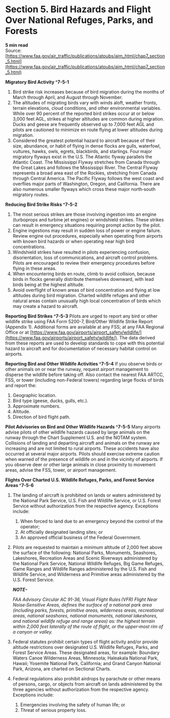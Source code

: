 # Section 5. Bird Hazards and Flight Over National Refuges, Parks, and Forests
**5 min read**  
Source: [https://www.faa.gov/air_traffic/publications/atpubs/aim_html/chap7_section_5.html](https://www.faa.gov/air_traffic/publications/atpubs/aim_html/chap7_section_5.html)

<div>

**Migratory Bird Activity ^7-5-1**

1.  Bird strike risk increases because of bird migration during the months of March through April, and August through November.
2.  The altitudes of migrating birds vary with winds aloft, weather fronts, terrain elevations, cloud conditions, and other environmental variables. While over 90 percent of the reported bird strikes occur at or below 3,000 feet AGL, strikes at higher altitudes are common during migration. Ducks and geese are frequently observed up to 7,000 feet AGL and pilots are cautioned to minimize en route flying at lower altitudes during migration.
3.  Considered the greatest potential hazard to aircraft because of their size, abundance, or habit of flying in dense flocks are gulls, waterfowl, vultures, hawks, owls, egrets, blackbirds, and starlings. Four major migratory flyways exist in the U.S. The Atlantic flyway parallels the Atlantic Coast. The Mississippi Flyway stretches from Canada through the Great Lakes and follows the Mississippi River. The Central Flyway represents a broad area east of the Rockies, stretching from Canada through Central America. The Pacific Flyway follows the west coast and overflies major parts of Washington, Oregon, and California. There are also numerous smaller flyways which cross these major north‐south migratory routes.

**Reducing Bird Strike Risks ^7-5-2**

1.  The most serious strikes are those involving ingestion into an engine (turboprops and turbine jet engines) or windshield strikes. These strikes can result in emergency situations requiring prompt action by the pilot.
2.  Engine ingestions may result in sudden loss of power or engine failure. Review engine out procedures, especially when operating from airports with known bird hazards or when operating near high bird concentrations.
3.  Windshield strikes have resulted in pilots experiencing confusion, disorientation, loss of communications, and aircraft control problems. Pilots are encouraged to review their emergency procedures before flying in these areas.
4.  When encountering birds en route, climb to avoid collision, because birds in flocks generally distribute themselves downward, with lead birds being at the highest altitude.
5.  Avoid overflight of known areas of bird concentration and flying at low altitudes during bird migration. Charted wildlife refuges and other natural areas contain unusually high local concentration of birds which may create a hazard to aircraft.

**Reporting Bird Strikes ^7-5-3** Pilots are urged to report any bird or other wildlife strike using FAA Form 5200-7, Bird/Other Wildlife Strike Report (Appendix 1). Additional forms are available at any FSS; at any FAA Regional Office or at [https://www.faa.gov/airports/airport_safety/wildlife/](https://www.faa.gov/airports/airport_safety/wildlife/). The data derived from these reports are used to develop standards to cope with this potential hazard to aircraft and for documentation of necessary habitat control on airports.

**Reporting Bird and Other Wildlife Activities ^7-5-4** If you observe birds or other animals on or near the runway, request airport management to disperse the wildlife before taking off. Also contact the nearest FAA ARTCC, FSS, or tower (including non-Federal towers) regarding large flocks of birds and report the:

1.  Geographic location.
2.  Bird type (geese, ducks, gulls, etc.).
3.  Approximate numbers.
4.  Altitude.
5.  Direction of bird flight path.

**Pilot Advisories on Bird and Other Wildlife Hazards ^7-5-5** Many airports advise pilots of other wildlife hazards caused by large animals on the runway through the Chart Supplement U.S. and the NOTAM system. Collisions of landing and departing aircraft and animals on the runway are increasing and are not limited to rural airports. These accidents have also occurred at several major airports. Pilots should exercise extreme caution when warned of the presence of wildlife on and in the vicinity of airports. If you observe deer or other large animals in close proximity to movement areas, advise the FSS, tower, or airport management.

**Flights Over Charted U.S. Wildlife Refuges, Parks, and Forest Service Areas ^7-5-6**

1.  The landing of aircraft is prohibited on lands or waters administered by the National Park Service, U.S. Fish and Wildlife Service, or U.S. Forest Service without authorization from the respective agency. Exceptions include:
    1.  When forced to land due to an emergency beyond the control of the operator;
    2.  At officially designated landing sites; or
    3.  An approved official business of the Federal Government.
2.  Pilots are requested to maintain a minimum altitude of 2,000 feet above the surface of the following: National Parks, Monuments, Seashores, Lakeshores, Recreation Areas and Scenic Riverways administered by the National Park Service, National Wildlife Refuges, Big Game Refuges, Game Ranges and Wildlife Ranges administered by the U.S. Fish and Wildlife Service, and Wilderness and Primitive areas administered by the U.S. Forest Service.
    <div>

    <em>**NOTE-**</em>

    <em>FAA Advisory Circular AC 91-36, Visual Flight Rules (VFR) Flight Near Noise‐Sensitive Areas, defines the surface of a national park area (including parks, forests, primitive areas, wilderness areas, recreational areas, national seashores, national monuments, national lakeshores, and national wildlife refuge and range areas) as: the highest terrain within 2,000 feet laterally of the route of flight, or the upper‐most rim of a canyon or valley.</em>

    </div>
3.  Federal statutes prohibit certain types of flight activity and/or provide altitude restrictions over designated U.S. Wildlife Refuges, Parks, and Forest Service Areas. These designated areas, for example: Boundary Waters Canoe Wilderness Areas, Minnesota; Haleakala National Park, Hawaii; Yosemite National Park, California; and Grand Canyon National Park, Arizona, are charted on Sectional Charts.
4.  Federal regulations also prohibit airdrops by parachute or other means of persons, cargo, or objects from aircraft on lands administered by the three agencies without authorization from the respective agency. Exceptions include:
    1.  Emergencies involving the safety of human life; or
    2.  Threat of serious property loss.

</div>